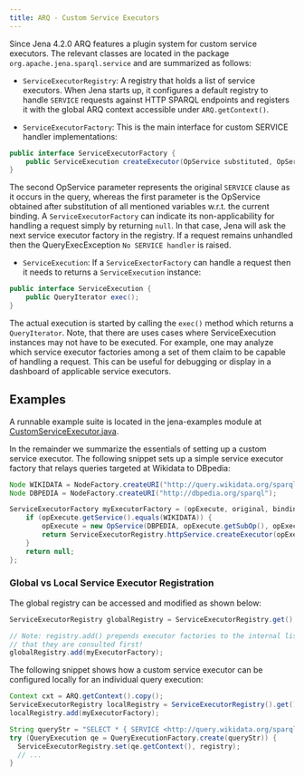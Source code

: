 ```yaml
---
title: ARQ - Custom Service Executors
---
```


Since Jena 4.2.0 ARQ features a plugin system for custom service executors.
The relevant classes are located in the package `org.apache.jena.sparql.service` and are summarized as follows:

* `ServiceExecutorRegistry`: A registry that holds a list of service executors. When Jena starts up, it configures a default registry to handle `SERVICE` requests against HTTP SPARQL endpoints and registers it with the global ARQ context accessible under `ARQ.getContext()`.

* `ServiceExecutorFactory`: This is the main interface for custom SERVICE handler implementations:
```java
public interface ServiceExecutorFactory {
    public ServiceExecution createExecutor(OpService substituted, OpService original, Binding binding, ExecutionContext execCxt);
}
```
The second OpService parameter represents the original `SERVICE` clause as it occurs in the query, whereas the first parameter is the OpService obtained after substitution of all mentioned variables w.r.t. the current binding.
A `ServiceExecutorFactory` can indicate its non-applicability for handling a request simply by returning `null`. In that case, Jena will ask the next service executor factory in the registry. If a request remains unhandled then the QueryExecException `No SERVICE handler` is raised.


* `ServiceExecution`: If a `ServiceExectorFactory` can handle a request then it needs to returns a `ServiceExecution` instance:
```java
public interface ServiceExecution {
    public QueryIterator exec();
}
```
The actual execution is started by calling the `exec()` method which returns a `QueryIterator`.
Note, that there are uses cases where ServiceExecution instances may not have to be executed. For example, one may analyze which service executor factories among a set of them claim to be capable of handling a request. This can be useful for debugging or display in a dashboard of applicable service executors.

## Examples
A runnable example suite is located in the jena-examples module at [CustomServiceExecutor.java](https://github.com/apache/jena/blob/main/jena-examples/src/main/java/arq/examples/service/CustomServiceExecutor.java).

In the remainder we summarize the essentials of setting up a custom service executor.
The following snippet sets up a simple service executor factory that relays queries targeted at Wikidata to DBpedia:

```java
Node WIKIDATA = NodeFactory.createURI("http://query.wikidata.org/sparql");
Node DBPEDIA = NodeFactory.createURI("http://dbpedia.org/sparql");

ServiceExecutorFactory myExecutorFactory = (opExecute, original, binding, execCxt) -> {
    if (opExecute.getService().equals(WIKIDATA)) {
        opExecute = new OpService(DBPEDIA, opExecute.getSubOp(), opExecute.getSilent());
        return ServiceExecutorRegistry.httpService.createExecutor(opExecute, original, binding, execCxt);
    }
    return null;
};
```

### Global vs Local Service Executor Registration
The global registry can be accessed and modified as shown below:
```java
ServiceExecutorRegistry globalRegistry = ServiceExecutorRegistry.get();

// Note: registry.add() prepends executor factories to the internal list such
// that they are consulted first!
globalRegistry.add(myExecutorFactory);

```

The following snippet shows how a custom service executor can be configured locally for an individual query execution:
```java
Context cxt = ARQ.getContext().copy();
ServiceExecutorRegistry localRegistry = ServiceExecutorRegistry().get().copy();
localRegistry.add(myExecutorFactory);

String queryStr = "SELECT * { SERVICE <http://query.wikidata.org/sparql> { ?s ?p "Apache Jena"@en } }";
try (QueryExecution qe = QueryExecutionFactory.create(queryStr)) {
  ServiceExecutorRegistry.set(qe.getContext(), registry);
  // ...
}

```

